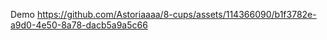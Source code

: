 
Demo
https://github.com/Astoriaaaa/8-cups/assets/114366090/b1f3782e-a9d0-4e50-8a78-dacb5a9a5c66





